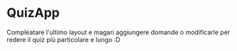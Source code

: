# QuizApp
Compleatare l'ultimo layout
e magari aggiungere domande o modificarle
per redere il quiz più particolare e lungo :D
